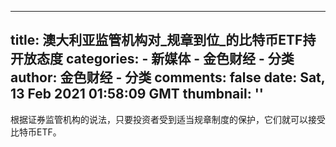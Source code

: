 
---
title: 澳大利亚监管机构对_规章到位_的比特币ETF持开放态度
categories: 
    - 新媒体
    - 金色财经 - 分类
author: 金色财经 - 分类
comments: false
date: Sat, 13 Feb 2021 01:58:09 GMT
thumbnail: ''
---

<div>   
根据证券监管机构的说法，只要投资者受到适当规章制度的保护，它们就可以接受比特币ETF。  
</div>
            